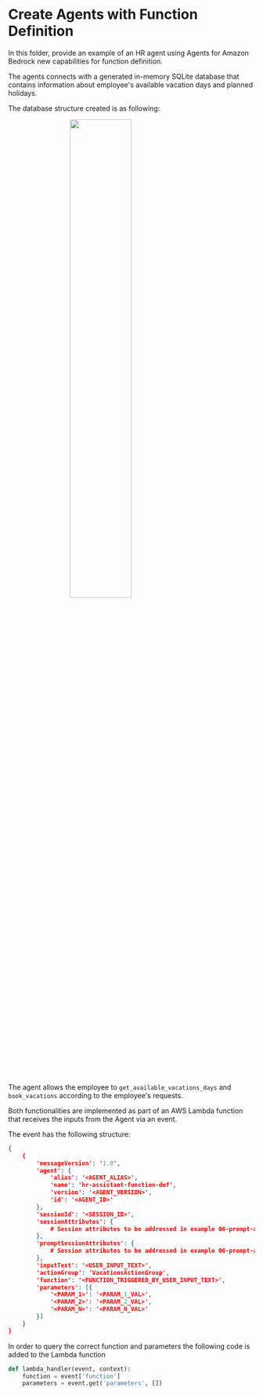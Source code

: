 # Create Agents with Function Definition

In this folder, provide an example of an HR agent using Agents for Amazon Bedrock new capabilities for function definition.

The agents connects with a generated in-memory SQLite database that contains information about employee's available vacation days and planned holidays.

The database structure created is as following:

<img src="./images/HR_DB.png" style="width:50%;display:block;margin: 0 auto;">

The agent allows the employee to `get_available_vacations_days` and `book_vacations` according to the employee's requests.

Both functionalities are implemented as part of an AWS Lambda function that receives the inputs from the Agent via an event.

The event has the following structure:

```json
{
    {
        'messageVersion': '1.0', 
        'agent': {
            'alias': '<AGENT_ALIAS>', 
            'name': 'hr-assistant-function-def', 
            'version': '<AGENT_VERSION>',
            'id': '<AGENT_ID>'
        }, 
        'sessionId': '<SESSION_ID>', 
        'sessionAttributes': {
            # Session attributes to be addressed in example 06-prompt-and-session-attributes
        }, 
        'promptSessionAttributes': {
            # Session attributes to be addressed in example 06-prompt-and-session-attributes
        }, 
        'inputText': '<USER_INPUT_TEXT>', 
        'actionGroup': 'VacationsActionGroup', 
        'function': '<FUNCTION_TRIGGERED_BY_USER_INPUT_TEXT>', 
        'parameters': [{
            '<PARAM_1>': '<PARAM_1_VAL>', 
            '<PARAM_2>': '<PARAM_2_VAL>', 
            '<PARAM_N>': '<PARAM_N_VAL>'
        }]
    }
}
```

In order to query the correct function and parameters the following code is added to the Lambda function

```python
def lambda_handler(event, context):
    function = event['function']
    parameters = event.get('parameters', [])
```